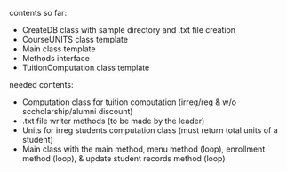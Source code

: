 contents so far:
- CreateDB class with sample directory and .txt file creation 
- CourseUNITS class template
- Main class template
- Methods interface
- TuitionComputation class template

needed contents:
- Computation class for tuition computation (irreg/reg & w/o sccholarship/alumni discount)
- .txt file writer methods (to be made by the leader)
- Units for irreg students computation class (must return total units of a student)
- Main class with the main method, menu method (loop), enrollment method (loop), & update student records method (loop)
